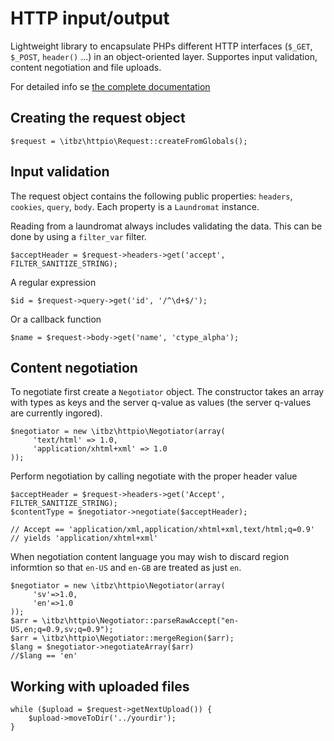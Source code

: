 HTTP input/output
=================

Lightweight library to encapsulate PHPs different HTTP interfaces (`$_GET`,
`$_POST`, `header()` ...) in an object-oriented layer. Supportes input
validation, content negotiation and file uploads.

For detailed info se [the complete documentation](http://itbz.github.com/namespaces/itbz.httpio.html)


## Creating the request object

    $request = \itbz\httpio\Request::createFromGlobals();


## Input validation

The request object contains the following public properties: `headers`,
`cookies`, `query`, `body`. Each property is a `Laundromat` instance.

Reading from a laundromat always includes validating the data. This can be done
by using a `filter_var` filter.

    $acceptHeader = $request->headers->get('accept', FILTER_SANITIZE_STRING);

A regular expression

    $id = $request->query->get('id', '/^\d+$/');

Or a callback function

    $name = $request->body->get('name', 'ctype_alpha');


## Content negotiation

To negotiate first create a `Negotiator` object. The constructor takes an array
with types as keys and the server q-value as values (the server q-values are
currently ingored).

    $negotiator = new \itbz\httpio\Negotiator(array(
         'text/html' => 1.0,
         'application/xhtml+xml' => 1.0
    ));

Perform negotiation by calling negotiate with the proper header value
    
    $acceptHeader = $request->headers->get('Accept', FILTER_SANITIZE_STRING);
    $contentType = $negotiator->negotiate($acceptHeader);
    
    // Accept == 'application/xml,application/xhtml+xml,text/html;q=0.9'
    // yields 'application/xhtml+xml'

When negotiation content language you may wish to discard region informtion so
that `en-US` and `en-GB` are treated as just `en`.

    $negotiator = new \itbz\httpio\Negotiator(array(
         'sv'=>1.0,
         'en'=>1.0
    ));
    $arr = \itbz\httpio\Negotiator::parseRawAccept("en-US,en;q=0.9,sv;q=0.9");
    $arr = \itbz\httpio\Negotiator::mergeRegion($arr);
    $lang = $negotiator->negotiateArray($arr)
    //$lang == 'en'

## Working with uploaded files

    while ($upload = $request->getNextUpload()) {
        $upload->moveToDir('../yourdir');
    }

